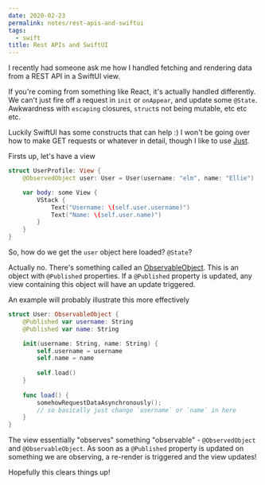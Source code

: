 ```yaml
---
date: 2020-02-23
permalink: notes/rest-apis-and-swiftui
tags:
  - swift
title: Rest APIs and SwiftUI
---
```


I recently had someone ask me how I handled fetching and rendering data from a REST API in a SwiftUI view.

If you're coming from something like React, it's actually handled differently. We can't just fire off a request in `init` or `onAppear`, and update some `@State`. Awkwardness with `escaping` closures, `struct`s not being mutable, etc etc etc.

Luckily SwiftUI has some constructs that can help :) I won't be going over how to make GET requests or whatever in detail, though I like to use [Just](https://github.com/dduan/Just?ref=ellie.wtf).

Firsts up, let's have a view

```swift
struct UserProfile: View {
    @ObservedObject user: User = User(username: "elm", name: "Ellie")

    var body: some View {
    	VStack {
        	Text("Username: \(self.user.username)")
        	Text("Name: \(self.user.name)")
        }
    }
}
```

So, how do we get the `user` object here loaded? `@State`?

Actually no. There's something called an [ObservableObject](https://developer.apple.com/documentation/combine/observableobject?ref=ellie.wtf). This is an object with `@Published` properties. If a `@Published` property is updated, any view containing this object will have an update triggered.

An example will probably illustrate this more effectively

```swift
struct User: ObservableObject {
    @Published var username: String
    @Published var name: String

    init(username: String, name: String) {
    	self.username = username
        self.name = name
        
        self.load()
    }
    
    func load() {
    	somehowRequestDataAsynchronously();
        // so basically just change `username` or `name` in here
    }
}
```

The view essentially "observes" something "observable" - `@ObservedObject` and `@ObservableObject`. As soon as a `@Published` property is updated on something we are observing, a re-render is triggered and the view updates!

Hopefully this clears things up!